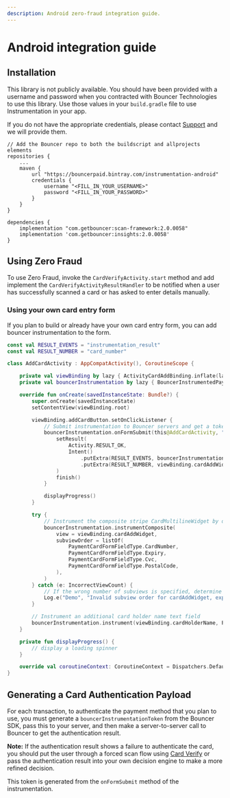 ```yaml
---
description: Android zero-fraud integration guide.
---
```


# Android integration guide

## Installation

This library is not publicly available. You should have been provided with a username and password when you contracted with Bouncer Technologies to use this library. Use those values in your `build.gradle` file to use Instrumentation in your app.

If you do not have the appropriate credentials, please contact [Support](mailto:support@getbouncer.com) and we will provide them.

```text
// Add the Bouncer repo to both the buildscript and allprojects elements
repositories {
    ...
    maven {
        url "https://bouncerpaid.bintray.com/instrumentation-android"
        credentials {
            username "<FILL_IN_YOUR_USERNAME>"
            password "<FILL_IN_YOUR_PASSWORD>"
        }
    }
}
```

```text
dependencies {
    implementation "com.getbouncer:scan-framework:2.0.0058"
    implementation 'com.getbouncer:insights:2.0.0058'
}
```

## Using Zero Fraud

To use Zero Fraud, invoke the `CardVerifyActivity.start`  method and add implement the `CardVerifyActivityResultHandler` to be notified when a user has successfully scanned a card or has asked to enter details manually. 

### Using your own card entry form

If you plan to build or already have your own card entry form, you can add bouncer instrumentation to the form.

```kotlin
const val RESULT_EVENTS = "instrumentation_result"
const val RESULT_NUMBER = "card_number"

class AddCardActivity : AppCompatActivity(), CoroutineScope {

    private val viewBinding by lazy { ActivityCardAddBinding.inflate(layoutInflater) }
    private val bouncerInstrumentation by lazy { BouncerInstrumentedPaymentCardForm(this) }

    override fun onCreate(savedInstanceState: Bundle?) {
        super.onCreate(savedInstanceState)
        setContentView(viewBinding.root)

        viewBinding.addCardButton.setOnClickListener {
            // Submit instrumentation to Bouncer servers and get a token for future reference
            bouncerInstrumentation.onFormSubmit(this@AddCardActivity, "my_user_id") { bouncerInstrumentationToken ->
                setResult(
                    Activity.RESULT_OK,
                    Intent()
                        .putExtra(RESULT_EVENTS, bouncerInstrumentationToken)
                        .putExtra(RESULT_NUMBER, viewBinding.cardAddWidget.card?.number)
                )
                finish()
            }

            displayProgress()
        }

        try {
            // Instrument the composite stripe CardMultilineWidget by describing the contents of the widget in order
            bouncerInstrumentation.instrumentComposite(
                view = viewBinding.cardAddWidget,
                subviewOrder = listOf(
                    PaymentCardFormFieldType.CardNumber,
                    PaymentCardFormFieldType.Expiry,
                    PaymentCardFormFieldType.Cvc,
                    PaymentCardFormFieldType.PostalCode,
                ),
            )
        } catch (e: IncorrectViewCount) {
            // If the wrong number of subviews is specified, determine how many are required
            Log.e("Demo", "Invalid subview order for cardAddWidget, expected ${e.expectedViewCount}")
        }

        // Instrument an additional card holder name text field
        bouncerInstrumentation.instrument(viewBinding.cardHolderName, PaymentCardFormFieldType.CardHolderName)
    }

    private fun displayProgress() {
        // display a loading spinner
    }

    override val coroutineContext: CoroutineContext = Dispatchers.Default
}
```

## Generating a Card Authentication Payload

For each transaction, to authenticate the payment method that you plan to use, you must generate a `bouncerInstrumentationToken` from the Bouncer SDK, pass this to your server, and then make a server-to-server call to Bouncer to get the authentication result.

**Note:** If the authentication result shows a failure to authenticate the card, you should put the user through a forced scan flow using [Card Verify](../card-verify/get-started.md) or pass the authentication result into your own decision engine to make a more refined decision.

This token is generated from the `onFormSubmit` method of the instrumentation.
